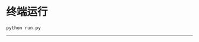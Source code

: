 # 终端运行

```shell
python run.py
```
******************************************************************************************************************************************************************************************************************************************************************************************************************************************************************************************************************************************************************************************************************************************************************************************************************************************************************************************************************************************************************************************************************************************************************************************************************************************************************************************************************************************************************************************************************************************************************************************************************************************************************